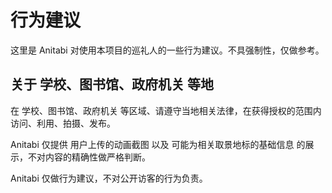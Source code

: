 # 行为建议
这里是 Anitabi 对使用本项目的巡礼人的一些行为建议。不具强制性，仅做参考。

## 关于 学校、图书馆、政府机关 等地
在 学校、图书馆、政府机关 等区域、请遵守当地相关法律，在获得授权的范围内 访问、利用、拍摄、发布。

Anitabi 仅提供 用户上传的动画截图 以及 可能为相关取景地标的基础信息 的展示，不对内容的精确性做严格判断。

Anitabi 仅做行为建议，不对公开访客的行为负责。

